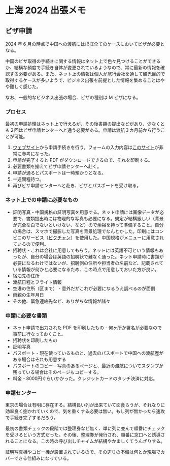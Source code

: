 # 上海 2024 出張メモ

## ビザ申請

2024 年 6 月の時点で中国への渡航にはほぼ全てのケースにおいてビザが必要となる。

中国のビザ取得の手続きに関する情報はネット上で色々見つけることができるか、結構な頻度で手続き自体が変更されているようなので、常に最新の情報を確認する必要がある。また、ネット上の情報は個人が旅行会社を通して観光目的で取得するケースが多いようで、ビジネス出張を前提とした情報を集めることはやや難しく感じた。

なお、一般的なビジネス出張の場合、ビザの種別は M ビザになる。

### プロセス

最初の申請処理はネット上で行えるが、その後書類の提出などがあり、少なくとも２回はビザ申請センターへと通う必要がある。申請は渡航３カ月前から行うことが可能。

1. [ウェブサイト](https://bio.visaforchina.cn)から申請手続きを行う。フォームの入力内容は[このサイト](https://travelers-china.com/secrets/plan/chinavisa-online-application.html)が非常に参考になった。
2. 申請が完了すると PDF がダウンロードできるので、それを印刷する。
3. 必要書類を揃えてビザ申請センターへ赴く。
4. 申請が通るとパスポートは一時預かりとなる。
5. 一週間程待つ。
6. 再びビザ申請センターへと赴き、ビザとパスポートを受け取る。

### ネット上での申請に必要なもの

- 証明写真 - 中国規格の証明写真を用意する。ネット申請には画像データが必要で、書類提出時には物理的な写真も必要になる。規定が結構厳しい（背景が完全な白でないといけない、など）ので余裕を持って準備すること。自分の場合は、スマホで撮影した写真を背景処理でなんとかした。印刷にはコンビニのサービス（[ピクチャン](https://pic-chan.net/c/size/size_visa.php?use=84&con=中国&h=48&w=33)）を使用した。中国規格がメニューに用意されているので便利。
- 招聘状 - これは会社に用意してもらう。ネットには英語不可という情報もあったが、自分の場合は英語の招聘状で難なく通った。ネット申請時に書類が必要になるわけではないが、招聘側の住所や担当者の名前など、記載されている情報が何かと必要になるため、この時点で用意しておいた方が良い。
- 宿泊先の住所
- 渡航日程とフライト情報
- 空港の住所（区まで） - 意外だがこれが必要になるうえ調べるのが面倒
- 両親の生年月日
- その他、緊急連絡先など、ありがちな情報が諸々

### 申請に必要な書類

- ネット申請で出力された PDF を印刷したもの - 何ヶ所か署名が必要なので事前に行なっておくこと。
- 招聘状を印刷したもの
- 証明写真
- パスポート - 現在使っているものと、過去のパスポートで中国への渡航歴がある場合はそれも用意する
- パスポートのコピー - 写真のあるページと、最近の渡航についてスタンプが残っている場合はそのページもコピーする。
- 料金 - 8000円ぐらいかかった。クレジットカードのタッチ決済に対応。

### 申請センター

東京の場合は有明に存在する。結構長い列が出来ていて面食らうが、それなりに効率良く捌かれていくので、気を重くする必要は無い。もし列が無かったら速攻で手続き完了するだろう。

最初の書類チェックの段階では整理券など無く、単に列に並んで順番にチェックを受けるという方式だった。その後、整理券が発行され、順番に窓口へと誘導されることになる。この時の呼び出しチャイムが結構やかましくてうんざりする。

証明写真機やコピー機が設置されているので、その辺りの不備は何とか現場でカバーできる仕組みになっている。
